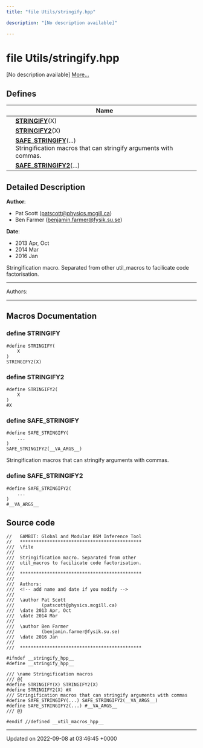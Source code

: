 ```yaml
---
title: "file Utils/stringify.hpp"

description: "[No description available]"

---
```


# file Utils/stringify.hpp

[No description available] [More...](#detailed-description)

## Defines

|                | Name           |
| -------------- | -------------- |
|  | **[STRINGIFY](/documentation/code/files/stringify_8hpp/#define-stringify)**(X)  |
|  | **[STRINGIFY2](/documentation/code/files/stringify_8hpp/#define-stringify2)**(X)  |
|  | **[SAFE_STRINGIFY](/documentation/code/files/stringify_8hpp/#define-safe-stringify)**(...) <br>Stringification macros that can stringify arguments with commas.  |
|  | **[SAFE_STRINGIFY2](/documentation/code/files/stringify_8hpp/#define-safe-stringify2)**(...)  |

## Detailed Description


**Author**: 

  * Pat Scott ([patscott@physics.mcgill.ca](mailto:patscott@physics.mcgill.ca)) 
  * Ben Farmer ([benjamin.farmer@fysik.su.se](mailto:benjamin.farmer@fysik.su.se)) 


**Date**: 

  * 2013 Apr, Oct 
  * 2014 Mar
  * 2016 Jan


Stringification macro. Separated from other util_macros to facilicate code factorisation.



------------------

Authors:



------------------




## Macros Documentation

### define STRINGIFY

```
#define STRINGIFY(
    X
)
STRINGIFY2(X)
```


### define STRINGIFY2

```
#define STRINGIFY2(
    X
)
#X
```


### define SAFE_STRINGIFY

```
#define SAFE_STRINGIFY(
    ...
)
SAFE_STRINGIFY2(__VA_ARGS__)
```

Stringification macros that can stringify arguments with commas. 

### define SAFE_STRINGIFY2

```
#define SAFE_STRINGIFY2(
    ...
)
#__VA_ARGS__
```


## Source code

```
//   GAMBIT: Global and Modular BSM Inference Tool
//   *********************************************
///  \file
///
///  Stringification macro. Separated from other
///  util_macros to facilicate code factorisation.
///
///  *********************************************
///
///  Authors: 
///  <!-- add name and date if you modify -->
///   
///  \author Pat Scott
///          (patscott@physics.mcgill.ca)
///  \date 2013 Apr, Oct
///  \date 2014 Mar
///
///  \author Ben Farmer
///          (benjamin.farmer@fysik.su.se)
///  \date 2016 Jan
///
///  *********************************************

#ifndef __stringify_hpp__
#define __stringify_hpp__

/// \name Stringification macros
/// @{
#define STRINGIFY(X) STRINGIFY2(X)
#define STRINGIFY2(X) #X
/// Stringification macros that can stringify arguments with commas
#define SAFE_STRINGIFY(...) SAFE_STRINGIFY2(__VA_ARGS__)
#define SAFE_STRINGIFY2(...) #__VA_ARGS__
/// @}

#endif //defined __util_macros_hpp__
```


-------------------------------

Updated on 2022-09-08 at 03:46:45 +0000
